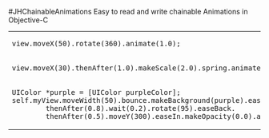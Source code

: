 #JHChainableAnimations
Easy to read and write chainable Animations in Objective-C

<table>
<tr>
<td width="65%">
<pre>
view.moveX(50).rotate(360).animate(1.0);  
</pre>
</td>
<td width=35%">
<img src="./Gifs/JHChainableAnimationsExample1.gif"></img>
</td>
</tr>
<tr>
<td width="65%">
<pre>
view.moveX(30).thenAfter(1.0).makeScale(2.0).spring.animate(1.0); 
</pre>
</td>
<td width="35%">
<img src="./Gifs/JHChainableAnimationsExample2.gif"></img>
</td>
</tr>
<tr>
<td width="65%">
<pre>
UIColor *purple = [UIColor purpleColor];
self.myView.moveWidth(50).bounce.makeBackground(purple).easeIn.anchorTopLeft.
        thenAfter(0.8).wait(0.2).rotate(95).easeBack.
        thenAfter(0.5).moveY(300).easeIn.makeOpacity(0.0).animate(0.4);  
</pre>
</td>
<td width="35%">
<img src="./Gifs/JHChainableAnimationsExample3.gif" ></img>
</td>
</tr>
</table>


